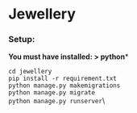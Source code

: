 # Jewellery

### Setup:

**You must have installed: > python***

```cd jewellery```\
```pip install -r requirement.txt```\
```python manage.py makemigrations```\
```python manage.py migrate```\
```python manage.py runserver```\
